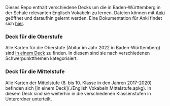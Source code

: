 Dieses Repo enthält verschiedene Decks um die in Baden-Württemberg in der Schule relevanten Englisch Vokabeln zu lernen. Dateien können mit [Anki](https://apps.ankiweb.net/) geöffnet und daraufhin gelernt werden. Eine Dokumentation für Anki findet sich [hier](https://docs.ankiweb.net/#/).

### Deck für die Oberstufe

Alle Karten für die Oberstufe (Abitur im Jahr 2022 in Baden-Württemberg) sind [in einem Deck](./Englisch_Oberstufe.apkg) zu finden. In diesem sind sie nach verschiedenen Schwerpunktthemen kategorisiert.

### Deck für die Mittelstufe

Alle Karten der Mittelstufe (8. bis 10. Klasse in den Jahren 2017-2020) befinden sich [in einem Deck](./English Vokabeln Mittelstufe.apkg). In diesem Deck sind sie weiterhin in die verschiedenen Klassenstufen in Unterordner unterteilt.
